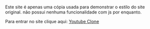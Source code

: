 Este site é apenas uma cópia usada para demonstrar o estilo do site original. não possui nenhuma funcionalidade com js por enquanto.

Para entrar no site clique aqui: <a href="https://diegocastro1087.github.io/Youtube"> Youtube Clone </a>
